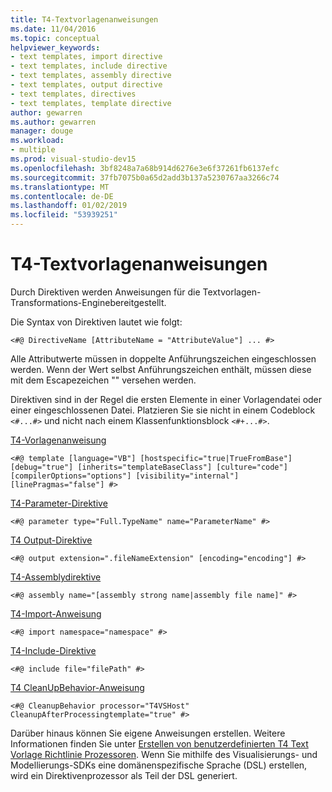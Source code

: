 ```yaml
---
title: T4-Textvorlagenanweisungen
ms.date: 11/04/2016
ms.topic: conceptual
helpviewer_keywords:
- text templates, import directive
- text templates, include directive
- text templates, assembly directive
- text templates, output directive
- text templates, directives
- text templates, template directive
author: gewarren
ms.author: gewarren
manager: douge
ms.workload:
- multiple
ms.prod: visual-studio-dev15
ms.openlocfilehash: 3bf8248a7a68b914d6276e3e6f37261fb6137efc
ms.sourcegitcommit: 37fb7075b0a65d2add3b137a5230767aa3266c74
ms.translationtype: MT
ms.contentlocale: de-DE
ms.lasthandoff: 01/02/2019
ms.locfileid: "53939251"
---
```

# <a name="t4-text-template-directives"></a>T4-Textvorlagenanweisungen
Durch Direktiven werden Anweisungen für die Textvorlagen-Transformations-Enginebereitgestellt.

 Die Syntax von Direktiven lautet wie folgt:

```
<#@ DirectiveName [AttributeName = "AttributeValue"] ... #>
```

 Alle Attributwerte müssen in doppelte Anführungszeichen eingeschlossen werden. Wenn der Wert selbst Anführungszeichen enthält, müssen diese mit dem Escapezeichen "\" versehen werden.

 Direktiven sind in der Regel die ersten Elemente in einer Vorlagendatei oder einer eingeschlossenen Datei. Platzieren Sie sie nicht in einem Codeblock `<#...#>` und nicht nach einem Klassenfunktionsblock `<#+...#>`.

 [T4-Vorlagenanweisung](../modeling/t4-template-directive.md)
 ```
<#@ template [language="VB"] [hostspecific="true|TrueFromBase"] [debug="true"] [inherits="templateBaseClass"] [culture="code"] [compilerOptions="options"] [visibility="internal"] [linePragmas="false"] #>
```

 [T4-Parameter-Direktive](../modeling/t4-parameter-directive.md)
 ```
<#@ parameter type="Full.TypeName" name="ParameterName" #>
```

 [T4 Output-Direktive](../modeling/t4-output-directive.md)
 ```
<#@ output extension=".fileNameExtension" [encoding="encoding"] #>
```

 [T4-Assemblydirektive](../modeling/t4-assembly-directive.md)
 ```
<#@ assembly name="[assembly strong name|assembly file name]" #>
```

 [T4-Import-Anweisung](../modeling/t4-import-directive.md)
 ```
<#@ import namespace="namespace" #>
```

 [T4-Include-Direktive](../modeling/t4-include-directive.md)
 ```
<#@ include file="filePath" #>
```

 [T4 CleanUpBehavior-Anweisung](../modeling/t4-cleanupbehavior-directive.md)
 ```
<#@ CleanupBehavior processor="T4VSHost" CleanupAfterProcessingtemplate="true" #>
```

 Darüber hinaus können Sie eigene Anweisungen erstellen. Weitere Informationen finden Sie unter [Erstellen von benutzerdefinierten T4 Text Vorlage Richtlinie Prozessoren](../modeling/creating-custom-t4-text-template-directive-processors.md). Wenn Sie mithilfe des Visualisierungs- und Modellierungs-SDKs eine domänenspezifische Sprache (DSL) erstellen, wird ein Direktivenprozessor als Teil der DSL generiert.